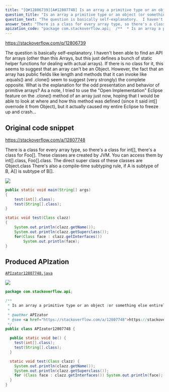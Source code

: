 ```yaml
---
title: "[Q#12806739][A#12807748] Is an array a primitive type or an object (or something else entirely)?"
question_title: "Is an array a primitive type or an object (or something else entirely)?"
question_text: "The question is basically self-explanatory.  I haven't been able to find an API for arrays (other than this Arrays, but this just defines a bunch of static helper functions for dealing with actual arrays).  If there is no class for it, this seems to suggest that an array can't be an Object. However, the fact that an array has public fields like length and methods that it can invoke like .equals() and .clone() seem to suggest (very strongly) the complete opposite. What is the explanation for the odd presentation and behavior of primitive arrays? As a note, I tried to use the \"Open Implementation\" Eclipse feature on the .clone() method of an array just now, hoping that I would be able to look at where and how this method was defined (since it said int[] overrode it from Object), but it actually caused my entire Eclipse to freeze up and crash..."
answer_text: "There is a class for every array type, so there's a class for int[], there's a class for Foo[]. These classes are created by JVM. You can access them by int[].class, Foo[].class. The direct super class of these classes are Object.class There's also a compile-time subtyping rule, if A is subtype of B, A[] is subtype of B[]."
apization_code: "package com.stackoverflow.api;  /**  * Is an array a primitive type or an object (or something else entirely)?  *  * @author APIzator  * @see <a href=\"https://stackoverflow.com/a/12807748\">https://stackoverflow.com/a/12807748</a>  */ public class APIzator12807748 {    public static void be() {     test(int[].class);     test(String[].class);   }    static void test(Class clazz) {     System.out.println(clazz.getName());     System.out.println(clazz.getSuperclass());     for (Class face : clazz.getInterfaces()) System.out.println(face);   } }"
---
```


https://stackoverflow.com/q/12806739

The question is basically self-explanatory.  I haven&#x27;t been able to find an API for arrays (other than this Arrays, but this just defines a bunch of static helper functions for dealing with actual arrays).  If there is no class for it, this seems to suggest that an array can&#x27;t be an Object.
However, the fact that an array has public fields like length and methods that it can invoke like .equals() and .clone() seem to suggest (very strongly) the complete opposite.
What is the explanation for the odd presentation and behavior of primitive arrays?
As a note, I tried to use the &quot;Open Implementation&quot; Eclipse feature on the .clone() method of an array just now, hoping that I would be able to look at where and how this method was defined (since it said int[] overrode it from Object), but it actually caused my entire Eclipse to freeze up and crash...



## Original code snippet

https://stackoverflow.com/a/12807748

There is a class for every array type, so there&#x27;s a class for int[], there&#x27;s a class for Foo[]. These classes are created by JVM. You can access them by int[].class, Foo[].class. The direct super class of these classes are Object.class
There&#x27;s also a compile-time subtyping rule, if A is subtype of B, A[] is subtype of B[].

<div class="code-logo"><img src="/stackoverflow.png" /></div>

```java
public static void main(String[] args)
{
    test(int[].class);
    test(String[].class);
}

static void test(Class clazz)
{
    System.out.println(clazz.getName());
    System.out.println(clazz.getSuperclass());
    for(Class face : clazz.getInterfaces())
        System.out.println(face);
}
```

## Produced APIzation

[`APIzator12807748.java`](https://github.com/pasqualesalza/apization/raw/main/data/search/APIzator12807748.java)

<div class="code-logo"><img src="/apizator.png" /></div>

```java
package com.stackoverflow.api;

/**
 * Is an array a primitive type or an object (or something else entirely)?
 *
 * @author APIzator
 * @see <a href="https://stackoverflow.com/a/12807748">https://stackoverflow.com/a/12807748</a>
 */
public class APIzator12807748 {

  public static void be() {
    test(int[].class);
    test(String[].class);
  }

  static void test(Class clazz) {
    System.out.println(clazz.getName());
    System.out.println(clazz.getSuperclass());
    for (Class face : clazz.getInterfaces()) System.out.println(face);
  }
}

```